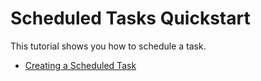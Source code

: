 # Scheduled Tasks Quickstart

This tutorial shows you how to schedule a task.

- [Creating a Scheduled Task](creating-a-scheduled-task.md)